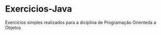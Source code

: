 # Exercicios-Java

Exercícios simples realizados para a diciplina de Programação Orienteda a Objetos
